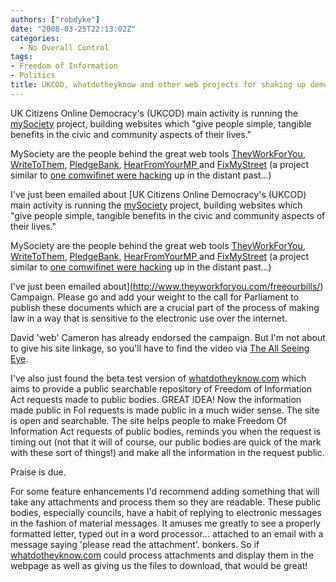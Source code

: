 ```yaml
---
authors: ["robdyke"]
date: "2008-03-25T22:13:02Z"
categories:
  - No Overall Control
tags:
- Freedom of Information
- Politics
title: UKCOD, whatdotheyknow and other web projects for shaking up democracy
---
```

UK Citizens Online Democracy's (UKCOD) main activity is running the <a href="http://www.mysociety.org/" class="external text" title="http://www.mysociety.org" rel="nofollow">mySociety</a> project, building websites which "give people simple, tangible benefits in the civic and community aspects of their lives."

MySociety are the people behind the great web tools <a href="http://www.theyworkforyou.com/" class="external text" title="http://www.theyworkforyou.com/" rel="nofollow">TheyWorkForYou</a><span class="external text">, </span><a href="http://www.writetothem.com/" class="external text" title="http://www.writetothem.com/" rel="nofollow">WriteToThem</a><span class="external text">, </span><span class="external text"></span><a href="http://www.pledgebank.com/" class="external text" title="http://www.pledgebank.com/" rel="nofollow">PledgeBank</a><span class="external text">, </span><a href="http://www.hearfromyourmp.com/" class="external text" title="http://www.hearfromyourmp.com/" rel="nofollow">HearFromYourMP </a><span class="external text">and </span><a href="http://www.fixmystreet.com/" class="external text" title="http://www.fixmystreet.com/" rel="nofollow">FixMyStreet</a> <span class="external text">(a project similar to <a href="http://open.comwifinet.com/civic/">one comwifinet were hacking</a> up in the distant past...)</span>

I've just been emailed about [UK Citizens Online Democracy's (UKCOD) main activity is running the <a href="http://www.mysociety.org/" class="external text" title="http://www.mysociety.org" rel="nofollow">mySociety</a> project, building websites which "give people simple, tangible benefits in the civic and community aspects of their lives."

MySociety are the people behind the great web tools <a href="http://www.theyworkforyou.com/" class="external text" title="http://www.theyworkforyou.com/" rel="nofollow">TheyWorkForYou</a><span class="external text">, </span><a href="http://www.writetothem.com/" class="external text" title="http://www.writetothem.com/" rel="nofollow">WriteToThem</a><span class="external text">, </span><span class="external text"></span><a href="http://www.pledgebank.com/" class="external text" title="http://www.pledgebank.com/" rel="nofollow">PledgeBank</a><span class="external text">, </span><a href="http://www.hearfromyourmp.com/" class="external text" title="http://www.hearfromyourmp.com/" rel="nofollow">HearFromYourMP </a><span class="external text">and </span><a href="http://www.fixmystreet.com/" class="external text" title="http://www.fixmystreet.com/" rel="nofollow">FixMyStreet</a> <span class="external text">(a project similar to <a href="http://open.comwifinet.com/civic/">one comwifinet were hacking</a> up in the distant past...)</span>

I've just been emailed about](http://www.theyworkforyou.com/freeourbills/) Campaign. Please go and add your weight to the call for Parliament to publish these documents which are a crucial part of the process of making law in a way that is sensitive to the electronic use over the internet.

David 'web' Cameron has already endorsed the campaign. But I'm not about to give his site linkage, so you'll have to find the video via [The All Seeing Eye](http://www.google.co.uk/).

I've also just found the beta test version of [whatdotheyknow.com](http://www.whatdotheyknow.com/) which aims to provide a public searchable repository of Freedom of Information Act requests made to public bodies. GREAT IDEA! Now the information made public in FoI requests is made public in a much wider sense. The site is open and searchable. The site helps people to make Freedom Of Information Act requests of public bodies, reminds you when the request is timing out (not that it will of course, our public bodies are quick of the mark with these sort of things!) and make all the information in the request public.

Praise is due.

For some feature enhancements I'd recommend adding something that will take any attachments and process them so they are readable. These public bodies, especially councils, have a habit of replying to electronic messages in the fashion of material messages. It amuses me greatly to see a properly formatted letter, typed out in a word processor... attached to an email with a message saying 'please read the attachment'. bonkers. So if [whatdotheyknow.com](http://www.whatdotheyknow.com/) could process attachments and display them in the webpage as well as giving us the files to download, that would be great!

